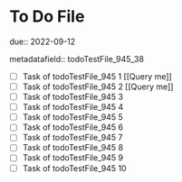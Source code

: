 # To Do File

due:: 2022-09-12

metadatafield:: todoTestFile_945_38

- [ ] Task of todoTestFile_945 1 [[Query me]]
- [ ] Task of todoTestFile_945 2 [[Query me]]
- [ ] Task of todoTestFile_945 3
- [ ] Task of todoTestFile_945 4
- [ ] Task of todoTestFile_945 5
- [ ] Task of todoTestFile_945 6
- [ ] Task of todoTestFile_945 7
- [ ] Task of todoTestFile_945 8
- [ ] Task of todoTestFile_945 9
- [ ] Task of todoTestFile_945 10